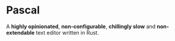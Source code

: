 # Pascal

A **highly opinionated**, **non-configurable**, **chillingly slow** and **non-extendable** text editor written in Rust.
